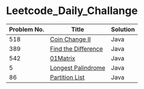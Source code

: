 # Leetcode_Daily_Challange

| Problem No.   |                        Title                                                                   |    Solution       |
|  ----------   | -------------------------------------------------                                              | ---------------   |
|     518       |               [ Coin Change II ](url)                                                          |      Java         |
|     389       |              [ Find the Difference ](url)                                                      |      Java         |
|     542       |            [01Matrix  ](url)                                                                   |       Java        |
|     5         |            [Longest Palindrome](https://leetcode.com/problems/longest-palindromic-substring/)  |       Java        |
|     86        |            [Partition List ](https://leetcode.com/problems/partition-list/)                    |       Java        |

